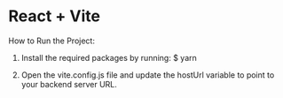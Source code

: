 # React + Vite

How to Run the Project:
1. Install the required packages by running:
$ yarn

2. Open the vite.config.js file and update the hostUrl variable to point to your backend server URL.

